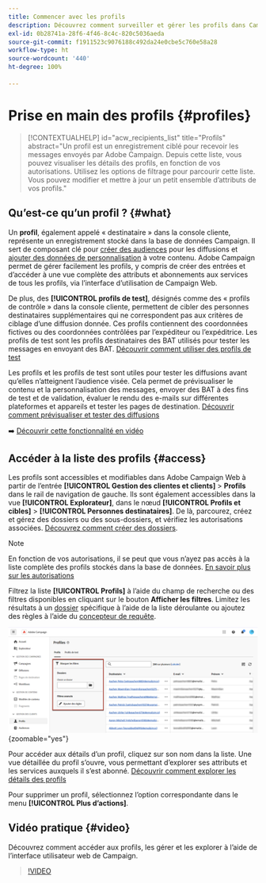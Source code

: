 ```yaml
---
title: Commencer avec les profils
description: Découvrez comment surveiller et gérer les profils dans Campaign Web.
exl-id: 0b28741a-28f6-4f46-8c4c-820c5036aeda
source-git-commit: f1911523c9076188c492da24e0cbe5c760e58a28
workflow-type: ht
source-wordcount: '440'
ht-degree: 100%

---
```


# Prise en main des profils {#profiles}

>[!CONTEXTUALHELP]
>id="acw_recipients_list"
>title="Profils"
>abstract="Un profil est un enregistrement ciblé pour recevoir les messages envoyés par Adobe Campaign. Depuis cette liste, vous pouvez visualiser les détails des profils, en fonction de vos autorisations. Utilisez les options de filtrage pour parcourir cette liste. Vous pouvez modifier et mettre à jour un petit ensemble d’attributs de vos profils."

## Qu’est-ce qu’un profil ? {#what}

Un **profil**, également appelé « destinataire » dans la console cliente, représente un enregistrement stocké dans la base de données Campaign. Il sert de composant clé pour [créer des audiences](create-audience.md) pour les diffusions et [ajouter des données de personnalisation](../personalization/personalize.md) à votre contenu. Adobe Campaign permet de gérer facilement les profils, y compris de créer des entrées et d’accéder à une vue complète des attributs et abonnements aux services de tous les profils, via l’interface d’utilisation de Campaign Web.

De plus, des **[!UICONTROL profils de test]**, désignés comme des « profils de contrôle » dans la console cliente, permettent de cibler des personnes destinataires supplémentaires qui ne correspondent pas aux critères de ciblage d’une diffusion donnée. Ces profils contiennent des coordonnées fictives ou des coordonnées contrôlées par l’expéditeur ou l’expéditrice. Les profils de test sont les profils destinataires des BAT utilisés pour tester les messages en envoyant des BAT. [Découvrir comment utiliser des profils de test](test-profiles.md)

Les profils et les profils de test sont utiles pour tester les diffusions avant qu’elles n’atteignent l’audience visée. Cela permet de prévisualiser le contenu et la personnalisation des messages, envoyer des BAT à des fins de test et de validation, évaluer le rendu des e-mails sur différentes plateformes et appareils et tester les pages de destination. [Découvrir comment prévisualiser et tester des diffusions](../preview-test/preview-test.md)

➡️ [Découvrir cette fonctionnalité en vidéo](#video)

## Accéder à la liste des profils {#access}

Les profils sont accessibles et modifiables dans Adobe Campaign Web à partir de l’entrée **[!UICONTROL Gestion des clientes et clients]** > **Profils** dans le rail de navigation de gauche. Ils sont également accessibles dans la vue **[!UICONTROL Explorateur]**, dans le nœud **[!UICONTROL Profils et cibles]** > **[!UICONTROL Personnes destinataires]**. De là, parcourez, créez et gérez des dossiers ou des sous-dossiers, et vérifiez les autorisations associées. [Découvrez comment créer des dossiers](../get-started/permissions.md#folders).

>[!NOTE]
>
>En fonction de vos autorisations, il se peut que vous n’ayez pas accès à la liste complète des profils stockés dans la base de données. [En savoir plus sur les autorisations](../get-started/permissions.md)

Filtrez la liste **[!UICONTROL Profils]** à l’aide du champ de recherche ou des filtres disponibles en cliquant sur le bouton **Afficher les filtres**. Limitez les résultats à un [dossier](../get-started/permissions.md#folders) spécifique à l’aide de la liste déroulante ou ajoutez des règles à l’aide du [concepteur de requête](../query/query-modeler-overview.md).

![Filtres disponibles dans la liste des profils](assets/profiles-list-filters.png){zoomable="yes"}

Pour accéder aux détails d’un profil, cliquez sur son nom dans la liste. Une vue détaillée du profil s’ouvre, vous permettant d’explorer ses attributs et les services auxquels il s’est abonné. [Découvrir comment explorer les détails des profils](create-profile.md)

Pour supprimer un profil, sélectionnez l’option correspondante dans le menu **[!UICONTROL Plus d’actions]**.

## Vidéo pratique {#video}

Découvrez comment accéder aux profils, les gérer et les explorer à l’aide de l’interface utilisateur web de Campaign.

>[!VIDEO](https://video.tv.adobe.com/v/3427293?quality=12)